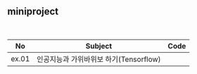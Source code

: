 ## miniproject
<br/>


|**No**|**Subject**|**Code**|
|:---:|:---:|:---:|
|ex.01|인공지능과 가위바위보 하기(Tensorflow)||<span style="color:green">[Click](https://github.com/JINWONMIN/miniproject/tree/master/ex01)</span>|
